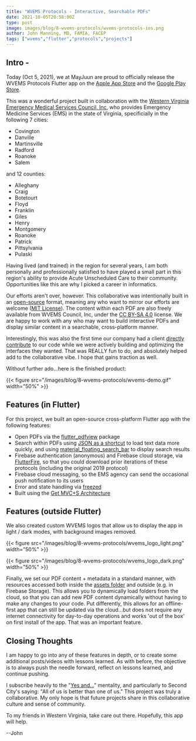 ```yaml
---
title: "WVEMS Protocols - Interactive, Searchable PDFs"
date: 2021-10-05T20:58:00Z
type: post
image: images/blog/8-wvems-protocols/wvems-protocols-ios.png
author: John Manning, MD, FAMIA, FACEP
tags: ["wvems","flutter","protocols","projects"]
---
```


## Intro -

Today (Oct 5, 2021), we at MayJuun are proud to officially release the WVEMS Protocols Flutter app on the [Apple App Store](https://apps.apple.com/ca/app/wvems-protocols-operational/id1437286516) and the [Google Play Store](https://play.google.com/store/apps/details?id=com.WVEMSProtocols).

This was a wonderful project built in collaboration with the [Western Virginia Emergency Medical Services Council, Inc](https://western.vaems.org/), who provides Emergency Medicine Services (EMS) in the state of Virginia, specificially in the following 7 cities:

- Covington
- Danville
- Martinsville
- Radford
- Roanoke
- Salem

and 12 counties:

- Alleghany
- Craig
- Botetourt
- Floyd
- Franklin
- Giles
- Henry
- Montgomery
- Roanoke
- Patrick
- Pittsylvania
- Pulaski

Having lived (and trained) in the region for several years, I am both personally and professionally satisfied to have played a small part in this region's ability to provide Acute Unscheduled Care to their community. Opportunities like this are why I picked a career in informatics.

Our efforts aren't over, however. This collaborative was intentionally built in an [open-source](https://github.com/MayJuun/wvems_protocols) format, meaning any who want to mirror our efforts are welcome ([MIT License](https://github.com/MayJuun/wvems_protocols/blob/main/LICENSE)). The content within each PDF are also freely available from WVEMS Council, Inc, under the [CC BY-SA 4.0](https://creativecommons.org/licenses/by-sa/4.0/) license. We are happy to work with any who may want to build interactive PDFs and display similar content in a searchable, cross-platform manner.

Interestingly, this was also the first time our company had a client [directly contribute](https://github.com/MayJuun/wvems_protocols/graphs/contributors) to our code while we were actively building and optimizing the interfaces they wanted. That was REALLY fun to do, and absolutely helped add to the collaborative vibe. I hope that gains traction as well.

Without further ado...here is the finished product:

{{< figure src="/images/blog/8-wvems-protocols/wvems-demo.gif" width="50%" >}}

## Features (in Flutter)

For this project, we built an open-source cross-platform Flutter app with the following features:

- Open PDFs via the [flutter_pdfview](https://pub.dev/packages/flutter_pdfview) package
- Search within PDFs using [JSON as a shortcut](https://mayjuun.com/blog/5-pdf-2-json/) to load text data more quickly, and using [material_floating_search_bar](https://pub.dev/packages/material_floating_search_bar) to display search results
- Firebase authentication (anonymous) and Firebase cloud storage, via [FlutterFire](https://firebase.flutter.dev/), so that you could download prior iterations of these protocols (including the original 2019 protocol)
- Firebase cloud messaging, so the EMS agency can send the occasional push notification to its users
- Error and state handling via [freezed](https://pub.dev/packages/freezed)
- Built using the [Get MVC+S Architecture](https://mayjuun.com/blog/2-get-fluttered-mvcs/)

## Features (outside Flutter)

We also created custom WVEMS logos that allow us to display the app in light / dark modes, with background images removed.

{{< figure src="/images/blog/8-wvems-protocols/wvems_logo_light.png" width="50%" >}}

{{< figure src="/images/blog/8-wvems-protocols/wvems_logo_dark.png" width="50%"  >}}

Finally, we set our PDF content + metadata in a standard manner, with resources accessed both inside the [assets folder](https://github.com/MayJuun/wvems_protocols/tree/main/assets/2021-WVEMS-Protocols) and outside (e.g. in Firebase Storage). This allows you to dynamically load folders from the cloud, so that you can add new PDF content dynamically without having to make any changes to your code. Put differently, this allows for an offline-first app that can still be updated via the cloud...but does not require any internet connectivity for day-to-day operations and works 'out of the box' on first install of the app. That was an important feature.

## Closing Thoughts

I am happy to go into any of these features in depth, or to create some additional posts/videos with lessons learned. As with before, the objective is to always push the needle forward, reflect on lessons learned, and continue pushing.

I subscribe heavily to the "[Yes and...](https://www.fastcompany.com/3042080/yes-and-5-more-lessons-in-improv-ing-collaboration-and-creativity-from-second-city)" mentality, and particularly to Second City's saying: "All of us is better than one of us."  This project was truly a collaborative. My only hope is that future projects share in this collaborative culture and sense of community.

To my friends in Western Virginia, take care out there. Hopefully, this app will help.

--John
